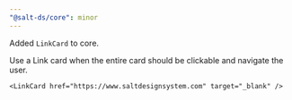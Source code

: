 ```yaml
---
"@salt-ds/core": minor
---
```


Added `LinkCard` to core.

Use a Link card when the entire card should be clickable and navigate the user.

```tsx
<LinkCard href="https://www.saltdesignsystem.com" target="_blank" />
```
